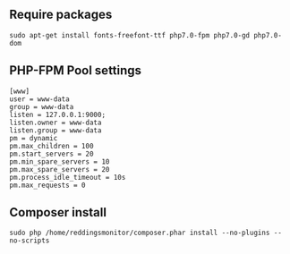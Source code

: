
## Require packages
```
sudo apt-get install fonts-freefont-ttf php7.0-fpm php7.0-gd php7.0-dom
```

## PHP-FPM Pool settings
```
[www]
user = www-data
group = www-data
listen = 127.0.0.1:9000;
listen.owner = www-data
listen.group = www-data
pm = dynamic
pm.max_children = 100
pm.start_servers = 20
pm.min_spare_servers = 10
pm.max_spare_servers = 20
pm.process_idle_timeout = 10s
pm.max_requests = 0
```


## Composer install
```
sudo php /home/reddingsmonitor/composer.phar install --no-plugins --no-scripts
```
